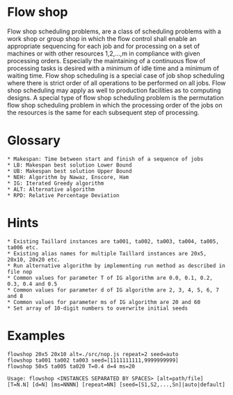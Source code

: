 Flow shop
=========
Flow shop scheduling problems, are a class of scheduling problems with a work shop or group shop in which the flow control shall enable an appropriate sequencing for each job and for processing on a set of machines or with other resources 1,2,...,m in compliance with given processing orders. Especially the maintaining of a continuous flow of processing tasks is desired with a minimum of idle time and a minimum of waiting time. Flow shop scheduling is a special case of job shop scheduling where there is strict order of all operations to be performed on all jobs. Flow shop scheduling may apply as well to production facilities as to computing designs. A special type of flow shop scheduling problem is the permutation flow shop scheduling problem in which the processing order of the jobs on the resources is the same for each subsequent step of processing.
# Glossary
    * Makespan: Time between start and finish of a sequence of jobs
    * LB: Makespan best solution Lower Bound
    * UB: Makespan best solution Upper Bound
    * NEH: Algorithm by Nawaz, Enscore, Ham
    * IG: Iterated Greedy algorithm
    * ALT: Alternative algorithm
    * RPD: Relative Percentage Deviation
# Hints
    * Existing Taillard instances are ta001, ta002, ta003, ta004, ta005, ta006 etc.
    * Existing alias names for multiple Taillard instances are 20x5, 20x10, 20x20 etc.
    * Run alternative algorithm by implementing run method as described in file nop
    * Common values for parameter T of IG algorithm are 0.0, 0.1, 0.2, 0.3, 0.4 and 0.5
    * Common values for parameter d of IG algorithm are 2, 3, 4, 5, 6, 7 and 8
    * Common values for parameter ms of IG algorithm are 20 and 60
    * Set array of 10-digit numbers to overwrite initial seeds
# Examples
    flowshop 20x5 20x10 alt=./src/nop.js repeat=2 seed=auto
    flowshop ta001 ta002 ta003 seed=[1111111111,9999999999]
    flowshop 50x5 ta005 ta020 T=0.4 d=4 ms=20
    
    Usage: flowshop <INSTANCES SEPARATED BY SPACES> [alt=path/file]
    [T=N.N] [d=N] [ms=NNNN] [repeat=NN] [seed=[S1,S2,...,Sn]|auto|default]
